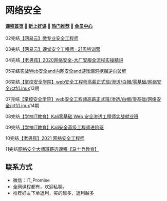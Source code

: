 # 网络安全

#### [**课程首页**](../index.md) 💖 [**新上好课**](./xshk.md) 💖 [**热门推荐**](./rmtj.md) 💖 [**会员中心**](./vip.md)

02完结[【网易云】微专业安全工程师](https://mooc.study.163.com/smartSpec/detail/1202889602.htm)

03完结[【网易云】课堂安全工程师 · 21周特训营](https://mooc.study.163.com/smartSpec/detail/1202889602.htm)

04完结[【老男孩】2020网络安全-大厂安服全流程实操精讲](https://edu.51cto.com/topic/3161.html)

05完结[实战Web安全and内网安全and游戏漏洞挖掘逆向破解](https://edu.51cto.com/topic/3486.html)

06完结[【掌控安全学院】web安全工程师高薪正式班/渗透/白帽/零基础/网络安全/ctf/Linux](https://ke.qq.com/course/3615140)13期

07完结[【掌控安全学院】web安全工程师高薪正式班/渗透/白帽/零基础/网络安全/ctf/Linux](https://ke.qq.com/course/3615140)14期

08完结[【学神IT教育】Kali零基础 Web 安全渗透工程师实战就业班](https://ke.qq.com/course/3549960)

09完结[【学神IT教育】Kali安全高级工程师进阶班](https://ke.qq.com/course/3548718)

10完结[【老男孩】2021 网络安全工程师](https://www.oldboyedu.com/)

11完结[网络安全大师班薪选课程【马士兵教育】](https://ke.qq.com/course/package/30646)



## **联系方式**

-  微信：IT_Promise
-  全网课程都有，欢迎私聊。
-  推荐好友下单返利，买的越多，返利越多